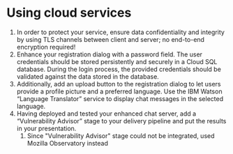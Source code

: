 # Using cloud services

1. In order to protect your service, ensure data confidentiality and integrity by using TLS channels between client and server; no end-to-end encryption required!
2. Enhance your registration dialog with a password field. The user credentials should be stored persistently and securely in a Cloud SQL database. During the login process, the provided credentials should be validated against the data stored in the database.
3. Additionally, add an upload button to the registration dialog to let users provide a profile picture and a preferred language. Use the IBM Watson “Language Translator” service to display chat messages in the selected language.
4. Having deployed and tested your enhanced chat server, add a “Vulnerability Advisor” stage to your delivery pipeline and put the results in your presentation.
   1. Since "Vulnerability Advisor" stage could not be integrated, used Mozilla Observatory instead
